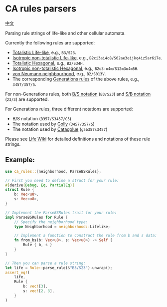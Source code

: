 # CA rules parsers

[中文](README.md)

Parsing rule strings of life-like and other cellular automata.

Currently the following rules are supported:

* [Totalistic Life-like](http://www.conwaylife.com/wiki/Totalistic_Life-like_cellular_automaton),
  e.g., `B3/S23`.
* [Isotropic non-totalistic Life-like](http://www.conwaylife.com/wiki/Isotropic_non-totalistic_Life-like_cellular_automaton),
  e.g., `B2ci3ai4c8/S02ae3eijkq4iz5ar6i7e`.
* [Totalistic Hexagonal](http://www.conwaylife.com/wiki/Hexagonal_neighbourhood),
  e.g., `B2/S34H`.
* [Isotropic non-totalistic Hexagonal](http://www.conwaylife.com/wiki/Hexagonal_neighbourhood),
  e.g., `B2o3-o4m/S12m3o4m5H`.
* [von Neumann neighbourhood](http://www.conwaylife.com/wiki/Von_Neumann_neighbourhood),
  e.g., `B2/S013V`.
* The corresponding [Generations rules](http://www.conwaylife.com/wiki/Generations)
of the above rules, e.g., `3457/357/5`.

For non-Generations rules, both [B/S notation](http://www.conwaylife.com/wiki/Rulestring#B.2FS_notation)
(`B3/S23`) and [S/B notation](http://www.conwaylife.com/wiki/Rulestring#S.2FB_notation)
(`23/3`) are supported.

For Generations rules, three different notations are supported:

* B/S notation (`B357/S3457/C5`)
* The notation used by [Golly](http://golly.sourceforge.net/Help/Algorithms/Generations.html) (`3457/357/5`)
* The notation used by [Catagolue](https://catagolue.appspot.com/rules/generations) (`g5b357s3457`)

Please see [Life Wiki](www.conwaylife.com/wiki/Rulestring) for detailed definitions and
notations of these rule strings.

## Example:

```rust
use ca_rules::{neighborhood, ParseBSRules};

// First you need to define a struct for your rule:
#[derive(Debug, Eq, PartialEq)]
struct Rule {
    b: Vec<u8>,
    s: Vec<u8>,
}

// Implement the ParseBSRules trait for your rule:
impl ParseBSRules for Rule {
    // Specify the neighborhood type:
    type Neighborhood = neighborhood::Lifelike;

    // Implement a function to construct the rule from b and s data:
    fn from_bs(b: Vec<u8>, s: Vec<u8>) -> Self {
        Rule { b, s }
    }
}

// Then you can parse a rule string:
let life = Rule::parse_rule(&"B3/S23").unwrap();
assert_eq!(
    life,
    Rule {
        b: vec![3],
        s: vec![2, 3],
    }
)
```
